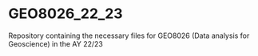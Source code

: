 # GEO8026_22_23
Repository containing the necessary files for GEO8026 (Data analysis for Geoscience) in the AY 22/23
